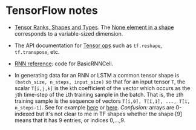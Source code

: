 # TensorFlow notes

*  [Tensor Ranks, Shapes and Types](https://www.tensorflow.org/versions/r0.10/resources/dims_types.html). The [None element in a shape](https://www.tensorflow.org/versions/r0.10/resources/faq.html) corresponds to a variable-sized dimension.

*  The API documentation for [Tensor ops](https://www.tensorflow.org/versions/r0.10/api_docs/python/array_ops.html#reshape) such as `tf.reshape`, `tf.transpose`, etc.

*  [RNN reference](https://github.com/tensorflow/tensorflow/blob/master/tensorflow/python/ops/rnn_cell.py): code for BasicRNNCell.

*  In generating data for an RNN or LSTM a common tensor shape is `(batch_size, n_steps, input_size)` so that for an input tensor `T`, the scalar `T[i,j,k]` is the `k`th coefficient of the vector which occurs as the `j`th time-step of the `i`th training sample in the batch. That is, the `i`th training sample is the sequence of vectors `T[i,0], T[i,1], ..., T[i, n_steps-1]`. See for example [here](http://mourafiq.com/2016/05/15/predicting-sequences-using-rnn-in-tensorflow.html) or [here](https://github.com/aymericdamien/TensorFlow-Examples/blob/master/examples/3_NeuralNetworks/dynamic_rnn.py). *Confusion:* arrays are 0-indexed but it's not clear to me in TF shapes whether the shape [9] means that it has 9 entries, or indices 0,...,9.
